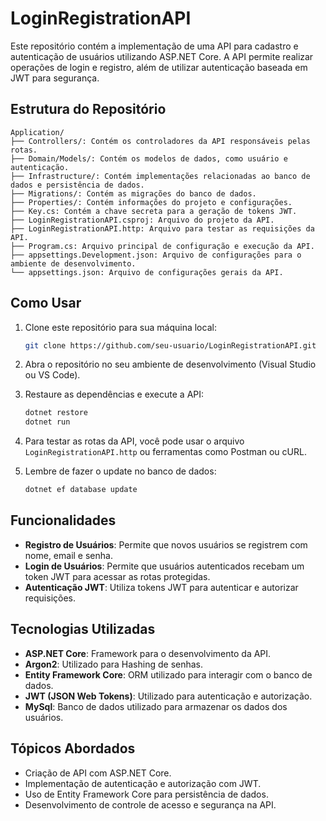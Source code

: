 # LoginRegistrationAPI

Este repositório contém a implementação de uma API para cadastro e autenticação de usuários utilizando ASP.NET Core. A API permite realizar operações de login e registro, além de utilizar autenticação baseada em JWT para segurança.

## Estrutura do Repositório

```
Application/
├── Controllers/: Contém os controladores da API responsáveis pelas rotas.
├── Domain/Models/: Contém os modelos de dados, como usuário e autenticação.
├── Infrastructure/: Contém implementações relacionadas ao banco de dados e persistência de dados.
├── Migrations/: Contém as migrações do banco de dados.
├── Properties/: Contém informações do projeto e configurações.
├── Key.cs: Contém a chave secreta para a geração de tokens JWT.
├── LoginRegistrationAPI.csproj: Arquivo do projeto da API.
├── LoginRegistrationAPI.http: Arquivo para testar as requisições da API.
├── Program.cs: Arquivo principal de configuração e execução da API.
├── appsettings.Development.json: Arquivo de configurações para o ambiente de desenvolvimento.
└── appsettings.json: Arquivo de configurações gerais da API.
```

## Como Usar

1. Clone este repositório para sua máquina local:
   ```bash
   git clone https://github.com/seu-usuario/LoginRegistrationAPI.git
   ```

2. Abra o repositório no seu ambiente de desenvolvimento (Visual Studio ou VS Code).

3. Restaure as dependências e execute a API:
   ```bash
   dotnet restore
   dotnet run
   ```
   
4. Para testar as rotas da API, você pode usar o arquivo `LoginRegistrationAPI.http` ou ferramentas como Postman ou cURL.

5. Lembre de fazer o update no banco de dados:
   ```bash
   dotnet ef database update
   ```

## Funcionalidades

- **Registro de Usuários**: Permite que novos usuários se registrem com nome, email e senha.
- **Login de Usuários**: Permite que usuários autenticados recebam um token JWT para acessar as rotas protegidas.
- **Autenticação JWT**: Utiliza tokens JWT para autenticar e autorizar requisições.

## Tecnologias Utilizadas

- **ASP.NET Core**: Framework para o desenvolvimento da API.
- **Argon2**: Utilizado para Hashing de senhas.
- **Entity Framework Core**: ORM utilizado para interagir com o banco de dados.
- **JWT (JSON Web Tokens)**: Utilizado para autenticação e autorização.
- **MySql**: Banco de dados utilizado para armazenar os dados dos usuários.

## Tópicos Abordados

- Criação de API com ASP.NET Core.
- Implementação de autenticação e autorização com JWT.
- Uso de Entity Framework Core para persistência de dados.
- Desenvolvimento de controle de acesso e segurança na API.
